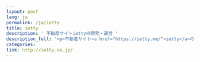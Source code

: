 ```yaml
---
layout: post
lang: ja
permalink: /ja/ietty
title: ietty
description: ' 不動産サイトiettyの開発・運営 '
description_full: '<p>不動産サイト<a href="https://ietty.me/">ietty</a>の開発・運営</p>'
categories: 
link: http://ietty.co.jp/
---
```


